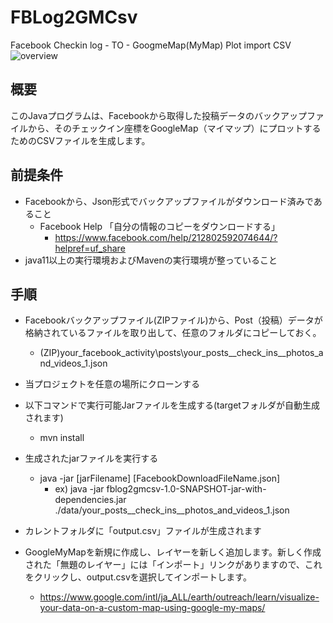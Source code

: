 # FBLog2GMCsv
Facebook Checkin log - TO -  GoogmeMap(MyMap) Plot import CSV
![overview](https://github.com/genhirano/FBLog2GMCsv/assets/3538386/d5cdedfa-6aef-468c-8073-1e875c3871f3)


## 概要
このJavaプログラムは、Facebookから取得した投稿データのバックアップファイルから、そのチェックイン座標をGoogleMap（マイマップ）にプロットするためのCSVファイルを生成します。

## 前提条件
* Facebookから、Json形式でバックアップファイルがダウンロード済みであること
  * Facebook Help 「自分の情報のコピーをダウンロードする」
    * https://www.facebook.com/help/212802592074644/?helpref=uf_share
* java11以上の実行環境およびMavenの実行環境が整っていること 

## 手順
* Facebookバックアップファイル(ZIPファイル)から、Post（投稿）データが格納されているファイルを取り出して、任意のフォルダにコピーしておく。
  * (ZIP)your_facebook_activity\posts\your_posts__check_ins__photos_and_videos_1.json
* 当プロジェクトを任意の場所にクローンする
* 以下コマンドで実行可能Jarファイルを生成する(targetフォルダが自動生成されます)
  * mvn install
* 生成されたjarファイルを実行する
  * java -jar [jarFilename]  [FacebookDownloadFileName.json]
    * ex) java -jar fblog2gmcsv-1.0-SNAPSHOT-jar-with-dependencies.jar ./data/your_posts__check_ins__photos_and_videos_1.json

* カレントフォルダに「output.csv」ファイルが生成されます
* GoogleMyMapを新規に作成し、レイヤーを新しく追加します。新しく作成された「無題のレイヤー」には「インポート」リンクがありますので、これをクリックし、output.csvを選択してインポートします。
  * https://www.google.com/intl/ja_ALL/earth/outreach/learn/visualize-your-data-on-a-custom-map-using-google-my-maps/